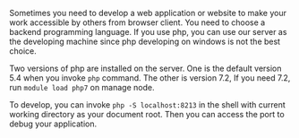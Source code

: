 Sometimes you need to develop a web application or website to make your work accessible by others from browser client. You need to choose a
backend programming language. If you use php, you can use our server as the developing machine since php developing on windows is not the best choice.

Two versions of php are installed on the server. One is the default version 5.4 when you invoke `php` command. The other is version 7.2, 
If you need 7.2, run `module load php7` on manage node.

To develop, you can invoke `php -S localhost:8213` in the shell with current working directory as your document root. Then you can access the port to
debug your application.